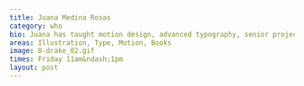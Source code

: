 ```yaml
---
title: Juana Medina Rosas
category: who
bio: Juana has taught motion design, advanced typography, senior project, and editorial design. She is currently teaching advanced illustration and senior design project. Besides teaching, Juana writes and illustrates children’s books. If you enjoy podcasts, Juana recommends Design Matters. If you prefer TV, check out Reservation Dogs or We Are Lady Parts. If looking for books, Marina Abramovi&cacute;’s Walking Through Walls and James Baldwin’s Nobody Knows My Name would be two fo her top picks.
areas: Illustration, Type, Motion, Books
image: 8-drake_02.gif
times: Friday 11am&ndash;1pm
layout: post
---
```

